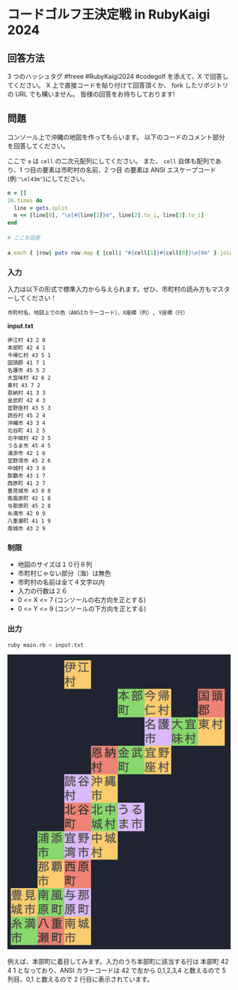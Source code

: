 # コードゴルフ王決定戦 in RubyKaigi 2024

## 回答方法

3 つのハッシュタグ #freee #RubyKaigi2024 #codegolf を添えて、X で回答してください。 X 上で直接コードを貼り付けて回答頂くか、 fork したリポジトリの URL でも構いません。 皆様の回答をお待ちしております!

## 問題

コンソール上で沖縄の地図を作ってもらいます。 以下のコードのコメント部分を回答してください。

ここで `a` は `cell` の二次元配列にしてください。 また、 `cell` 自体も配列であり、1 つ目の要素は市町村の名前、2 つ目 の要素は ANSI エスケープコード (例:`"\e[43m"`)にしてださい。

```ruby
m = []
26.times do
  line = gets.split
  m << [line[0], "\e[#{line[1]}m", line[2].to_i, line[3].to_i]
end

# ここを回答

a.each { |row| puts row.map { |cell| "#{cell[1]}#{cell[0]}\e[0m" }.join }
```

### 入力

入力は以下の形式で標準入力から与えられます。ぜひ、市町村の読み方もマスターしてください！

```
市町村名、地図上での色（ANSIカラーコード）、X座標（列）, Y座標（行）
```

**input.txt**

```
伊江村 43 2 0
本部町 42 4 1
今帰仁村 43 5 1
国頭郡 41 7 1
名護市 45 5 2
大宜味村 42 6 2
東村 43 7 2
恩納村 41 3 3
金武町 42 4 3
宜野座村 43 5 3
読谷村 45 2 4
沖縄市 43 3 4
北谷町 41 2 5
北中城村 42 3 5
うるま市 45 4 5
浦添市 42 1 6
宜野湾市 45 2 6
中城村 43 3 6
那覇市 43 1 7
西原町 41 2 7
豊見城市 43 0 8
南風原町 42 1 8
与那原町 45 2 8
糸満市 42 0 9
八重瀬町 41 1 9
南城市 43 2 9
```

### 制限

- 地図のサイズは１０行８列
- 市町村じゃない部分（海）は無色
- 市町村の名前は全て４文字以内
- 入力の行数は２６
- 0 <= X <= 7 (コンソールの右方向を正とする)
- 0 <= Y <= 9 (コンソールの下方向を正とする)

### 出力

```sh
ruby main.rb < input.txt
```

![](output.png)

例えば、本部町に着目してみます。入力のうち本部町に該当する行は 本部町 42 4 1 となっており、ANSI カラーコードは 42 で左から 0,1,2,3,4 と数えるので 5 列目、0,1 と数えるので 2 行目に表示されています。
